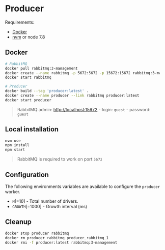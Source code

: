 # Producer

Requirements:
- [Docker](https://docs.docker.com/engine/installation/)
- [nvm](https://github.com/creationix/nvm#installation) or node 7.8

## Docker

```bash
# RabbitMQ
docker pull rabbitmq:3-management
docker create --name rabbitmq -p 5672:5672 -p 15672:15672 rabbitmq:3-management
docker start rabbitmq

# Producer
docker build --tag 'producer:latest' .
docker create --name producer --link rabbitmq producer:latest
docker start producer
```

> RabbitMQ admin: [http://localhost:15672](http://localhost:15672) - login: `guest` - password: `guest`

## Local installation

```bash
nvm use
npm install
npm start
```

> RabbitMQ is required to work on port `5672`

## Configuration

The following environments variables are available to configure the `producer` worker.

- `N`[=10] - Total number of drivers.
- `GROWTH`[=1000] - Growth interval (ms)

## Cleanup

```bash
docker stop producer rabbitmq
docker rm producer rabbitmq producer_rabbitmq_1
docker rmi -f producer:latest rabbitmq:3-management
```